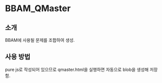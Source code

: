 # BBAM_QMaster
## 소개
BBAM에 사용될 문제를 조합하여 생성.

## 사용 방법
pure js로 작성되어 있으므로 qmaster.html을 실행하면 자동으로 blob을 생성해 저장함.
